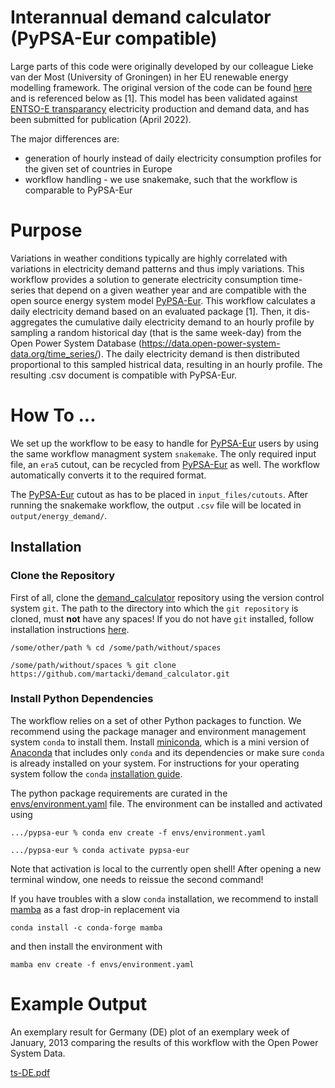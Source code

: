 # Interannual demand calculator (PyPSA-Eur compatible)

Large parts of this code were originally developed by our colleague Lieke van der Most (University of Groningen) in her EU renewable energy modelling framework. The original version of the code can be found [here](https://github.com/L-vdM/EU-renewable-energy-modelling-framework) and is referenced below as [1]. This model has been validated against [ENTSO-E transparancy](https://transparency.entsoe.eu/) electricity production and demand data, and has been submitted for publication (April 2022).

The major differences are:
- generation of hourly instead of daily electricity consumption profiles for the given set of countries in Europe
- workflow handling - we use snakemake, such that the workflow is comparable to PyPSA-Eur

# Purpose

Variations in weather conditions typically are highly correlated with variations in electricity demand patterns and thus imply variations.
This workflow provides a solution to generate electricity consumption time-series that depend on a given weather year and are compatible with the open source energy system model [PyPSA-Eur](https://github.com/PyPSA/pypsa-eur).
This workflow calculates a daily electricity demand based on an evaluated package [1].  Then, it dis-aggregates the cumulative daily electricity demand to an hourly profile by sampling a random historical day (that is the same week-day) from the Open Power System Database (https://data.open-power-system-data.org/time_series/). The daily electricity demand is then distributed proportional to this sampled histrical data, resulting in an hourly profile. The resulting .csv document is compatible with PyPSA-Eur.

# How To ...

We set up the workflow to be easy to handle for [PyPSA-Eur](https://github.com/PyPSA/pypsa-eur) users by using the same workflow managment system `snakemake`. The only required input file, an `era5` cutout, can be recycled from [PyPSA-Eur](https://github.com/PyPSA/pypsa-eur) as well. The workflow automatically converts it to the required format.

The [PyPSA-Eur](https://github.com/PyPSA/pypsa-eur) cutout as has to be placed in ``input_files/cutouts``. After running the snakemake workflow, the output ``.csv`` file will be located in ``output/energy_demand/``.

## Installation

### Clone the Repository

First of all, clone the [demand_calculator](https://github.com/martacki/demand_calculator) repository using the version control system ``git``.
The path to the directory into which the ``git repository`` is cloned, must **not** have any spaces! If you do not have ``git`` installed, follow installation instructions [here](https://git-scm.com/book/en/v2/Getting-Started-Installing-Git).

    /some/other/path % cd /some/path/without/spaces

    /some/path/without/spaces % git clone https://github.com/martacki/demand_calculator.git

### Install Python Dependencies

The workflow relies on a set of other Python packages to function.
We recommend using the package manager and environment management system ``conda`` to install them.
Install [miniconda](https://docs.conda.io/en/latest/miniconda.html), which is a mini version of [Anaconda](https://www.anaconda.com/) that includes only ``conda`` and its dependencies or make sure ``conda`` is already installed on your system.
For instructions for your operating system follow the ``conda`` [installation guide](https://docs.conda.io/projects/conda/en/latest/user-guide/install/).

The python package requirements are curated in the [envs/environment.yaml](https://github.com/martacki/demand_calculator/blob/master/environment.yaml) file. The environment can be installed and activated using

    .../pypsa-eur % conda env create -f envs/environment.yaml

    .../pypsa-eur % conda activate pypsa-eur

Note that activation is local to the currently open shell!
After opening a new terminal window, one needs to reissue the second command!

If you have troubles with a slow ``conda`` installation, we recommend to install [mamba](https://github.com/QuantStack/mamba) as a fast drop-in replacement via

    conda install -c conda-forge mamba

and then install the environment with

    mamba env create -f envs/environment.yaml


# Example Output

An exemplary result for Germany (DE) plot of an exemplary week of January, 2013 comparing the results of this workflow with the Open Power System Data.

[ts-DE.pdf](https://github.com/martacki/demand_calculator/files/9498030/ts-DE.pdf)

